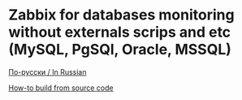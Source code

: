 # Zabbix for databases monitoring without externals scrips and etc (MySQL, PgSQl, Oracle, MSSQL)

[По-русски / In Russian](README.ru.md)

[How-to build from source code](BUILD.md)
